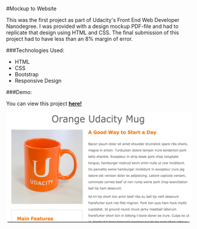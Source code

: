 #Mockup to Website

This was the first project as part of Udacity's Front End Web Developer Nanodegree. I was provided with a design mockup PDF-file and had to replicate that design using HTML and CSS. The final submission of this project had to have less than an 8% margin of error.

###Technologies Used:
* HTML
* CSS
* Bootstrap
* Responsive Design

###Demo:

You can view this project [**here!**](http://samurairanderson.github.io/P1-Mockup-to-Website)

![Project One image](images/mw.png)